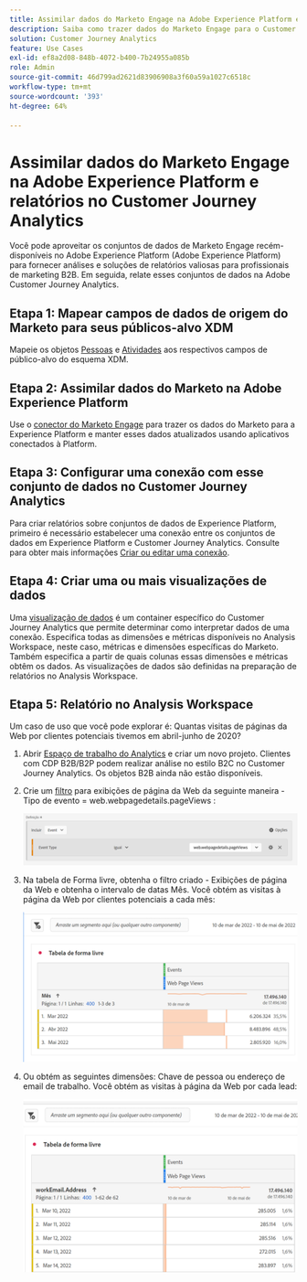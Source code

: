 ```yaml
---
title: Assimilar dados do Marketo Engage na Adobe Experience Platform e relatórios no Customer Journey Analytics
description: Saiba como trazer dados do Marketo Engage para o Customer Journey Analytics
solution: Customer Journey Analytics
feature: Use Cases
exl-id: ef8a2d08-848b-4072-b400-7b24955a085b
role: Admin
source-git-commit: 46d799ad2621d83906908a3f60a59a1027c6518c
workflow-type: tm+mt
source-wordcount: '393'
ht-degree: 64%

---
```


# Assimilar dados do Marketo Engage na Adobe Experience Platform e relatórios no Customer Journey Analytics

Você pode aproveitar os conjuntos de dados de Marketo Engage recém-disponíveis no Adobe Experience Platform (Adobe Experience Platform) para fornecer análises e soluções de relatórios valiosas para profissionais de marketing B2B. Em seguida, relate esses conjuntos de dados na Adobe Customer Journey Analytics.

## Etapa 1: Mapear campos de dados de origem do Marketo para seus públicos-alvo XDM

Mapeie os objetos [Pessoas](https://experienceleague.adobe.com/docs/experience-platform/sources/connectors/adobe-applications/mapping/marketo.html#persons) e [Atividades](https://experienceleague.adobe.com/docs/experience-platform/sources/connectors/adobe-applications/mapping/marketo.html#activities) aos respectivos campos de público-alvo do esquema XDM.

## Etapa 2: Assimilar dados do Marketo na Adobe Experience Platform

Use o [conector do Marketo Engage](https://experienceleague.adobe.com/docs/experience-platform/sources/connectors/adobe-applications/marketo/marketo.html) para trazer os dados do Marketo para a Experience Platform e manter esses dados atualizados usando aplicativos conectados à Platform.

## Etapa 3: Configurar uma conexão com esse conjunto de dados no Customer Journey Analytics

Para criar relatórios sobre conjuntos de dados de Experience Platform, primeiro é necessário estabelecer uma conexão entre os conjuntos de dados em Experience Platform e Customer Journey Analytics. Consulte para obter mais informações [Criar ou editar uma conexão](https://experienceleague.adobe.com/docs/analytics-platform/using/cja-connections/create-connection.html?lang=pt-BR).

## Etapa 4: Criar uma ou mais visualizações de dados

Uma [visualização de dados](/help/data-views/data-views.md) é um container específico do Customer Journey Analytics que permite determinar como interpretar dados de uma conexão. Especifica todas as dimensões e métricas disponíveis no Analysis Workspace, neste caso, métricas e dimensões específicas do Marketo. Também especifica a partir de quais colunas essas dimensões e métricas obtêm os dados. As visualizações de dados são definidas na preparação de relatórios no Analysis Workspace.

## Etapa 5: Relatório no Analysis Workspace

Um caso de uso que você pode explorar é: Quantas visitas de páginas da Web por clientes potenciais tivemos em abril-junho de 2020?

1. Abrir [Espaço de trabalho do Analytics](/help/analysis-workspace/home.md) e criar um novo projeto.
Clientes com CDP B2B/B2P podem realizar análise no estilo B2C no Customer Journey Analytics. Os objetos B2B ainda não estão disponíveis.

1. Crie um [filtro](/help/components/filters/create-filters.md) para exibições de página da Web da seguinte maneira - Tipo de evento = web.webpagedetails.pageViews :

   ![Janela Definição mostrando o Tipo de Evento e Evento](../assets/marketo-filter.png)

1. Na tabela de Forma livre, obtenha o filtro criado - Exibições de página da Web e obtenha o intervalo de datas Mês. Você obtém as visitas à página da Web por clientes potenciais a cada mês:

   ![Tabela de forma livre mostrando eventos por mês.](../assets/marketo-freeform.png)

1. Ou obtém as seguintes dimensões: Chave de pessoa ou endereço de email de trabalho. Você obtém as visitas à página da Web por cada lead:

   ![Tabela de forma livre mostrando Eventos e workEmail.Address e Exibições de Página da Web.](../assets/marketo-freeform2.png)
